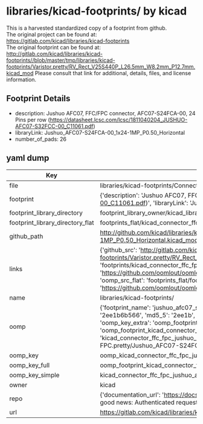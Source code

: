 # libraries/kicad-footprints/ by kicad  
This is a harvested standardized copy of a footprint from github.  
The original project can be found at:  
https://gitlab.com/kicad/libraries/kicad-footprints  
The original footprint can be found at:
http://gitlab.com/kicad/libraries/kicad-footprints//blob/master/tmp/libraries/kicad-footprints/Varistor.pretty/RV_Rect_V25S440P_L26.5mm_W8.2mm_P12.7mm.kicad_mod
Please consult that link for additional, details, files, and license information.  
## Footprint Details
* description: Jushuo AFC07, FFC/FPC connector, AFC07-S24FCA-00, 24 Pins per row (https://datasheet.lcsc.com/lcsc/1811040204_JUSHUO-AFC07-S32FCC-00_C11061.pdf)  
* libraryLink: Jushuo_AFC07-S24FCA-00_1x24-1MP_P0.50_Horizontal  
* number_of_pads: 26  
## yaml dump  
| Key | Value |  
| --- | --- |  
| file | libraries/kicad-footprints/Connector_FFC-FPC.pretty/Jushuo_AFC07-S24FCA-00_1x24-1MP_P0.50_Horizontal.kicad_mod |  
| footprint | {'description': 'Jushuo AFC07, FFC/FPC connector, AFC07-S24FCA-00, 24 Pins per row (https://datasheet.lcsc.com/lcsc/1811040204_JUSHUO-AFC07-S32FCC-00_C11061.pdf)', 'libraryLink': 'Jushuo_AFC07-S24FCA-00_1x24-1MP_P0.50_Horizontal', 'number_of_pads': 26} |  
| footprint_library_directory | footprint_library_owner/kicad_libraries/kicad-footprints/ |  
| footprint_library_directory_flat | footprints_flat/kicad_connector_ffc_fpc_jushuo_afc07_s24fca_00_1x24_1mp_p0_50_horizontal/working |  
| github_path | http://github.com/kicad/libraries/kicad-footprints//blob/master/tmp/libraries/kicad-footprints/Connector_FFC-FPC.pretty/Jushuo_AFC07-S24FCA-00_1x24-1MP_P0.50_Horizontal.kicad_mod |  
| links | {'github_src': 'http://gitlab.com/kicad/libraries/kicad-footprints//blob/master/tmp/libraries/kicad-footprints/Varistor.pretty/RV_Rect_V25S440P_L26.5mm_W8.2mm_P12.7mm.kicad_mod', 'github_src_repo': 'https://gitlab.com/kicad/libraries/kicad-footprints', 'oomp_bot': 'footprints/kicad_connector_ffc_fpc_jushuo_afc07_s24fca_00_1x24_1mp_p0_50_horizontal/working', 'oomp_bot_github': 'https://github.com/oomlout/oomlout_oomp_footprint_bot/tree/main/footprints/kicad_connector_ffc_fpc_jushuo_afc07_s24fca_00_1x24_1mp_p0_50_horizontal/working', 'oomp_src_flat': 'footprints_flat/footprints_flat/kicad_connector_ffc_fpc_jushuo_afc07_s24fca_00_1x24_1mp_p0_50_horizontal/working', 'oomp_src_flat_github': 'https://github.com/oomlout/oomlout_oomp_footprint_src/tree/main/footprints_flat/kicad_connector_ffc_fpc_jushuo_afc07_s24fca_00_1x24_1mp_p0_50_horizontal/working'} |  
| name | libraries/kicad-footprints/ |  
| oomp | {'footprint_name': 'jushuo_afc07_s24fca_00_1x24_1mp_p0_50_horizontal', 'library_name': 'connector_ffc_fpc', 'md5': '2ee1b6b5664318f944221f8d4f85fe36', 'md5_10': '2ee1b6b566', 'md5_5': '2ee1b', 'md5_6': '2ee1b6', 'oomp_key': 'oomp_kicad_connector_ffc_fpc_jushuo_afc07_s24fca_00_1x24_1mp_p0_50_horizontal', 'oomp_key_extra': 'oomp_footprint_kicad_connector_ffc_fpc_jushuo_afc07_s24fca_00_1x24_1mp_p0_50_horizontal', 'oomp_key_full': 'oomp_footprint_kicad_connector_ffc_fpc_jushuo_afc07_s24fca_00_1x24_1mp_p0_50_horizontal_2ee1b6', 'oomp_key_simple': 'kicad_connector_ffc_fpc_jushuo_afc07_s24fca_00_1x24_1mp_p0_50_horizontal', 'original_filename': 'libraries/kicad-footprints/Connector_FFC-FPC.pretty/Jushuo_AFC07-S24FCA-00_1x24-1MP_P0.50_Horizontal.kicad_mod', 'owner_name': 'kicad'} |  
| oomp_key | oomp_kicad_connector_ffc_fpc_jushuo_afc07_s24fca_00_1x24_1mp_p0_50_horizontal |  
| oomp_key_full | oomp_footprint_kicad_connector_ffc_fpc_jushuo_afc07_s24fca_00_1x24_1mp_p0_50_horizontal |  
| oomp_key_simple | kicad_connector_ffc_fpc_jushuo_afc07_s24fca_00_1x24_1mp_p0_50_horizontal |  
| owner | kicad |  
| repo | {'documentation_url': 'https://docs.github.com/rest/overview/resources-in-the-rest-api#rate-limiting', 'message': "API rate limit exceeded for 84.66.173.59. (But here's the good news: Authenticated requests get a higher rate limit. Check out the documentation for more details.)"} |  
| url | https://gitlab.com/kicad/libraries/kicad-footprints |  

